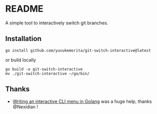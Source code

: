 # README

A simple tool to interactively switch git branches.

## Installation

```
go install github.com/yusukemorita/git-switch-interactive@latest
```

or build locally

```
go build -o git-switch-interactive
mv ./git-switch-interactive ~/go/bin/
```

## Thanks

- [Writing an interactive CLI menu in Golang](https://medium.com/@nexidian/writing-an-interactive-cli-menu-in-golang-d6438b175fb6) was a huge help, thanks @Nexidian !
